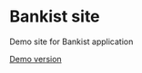 # Bankist site

Demo site for Bankist application

[Demo version](https://bankist-site-milan44.netlify.app)

